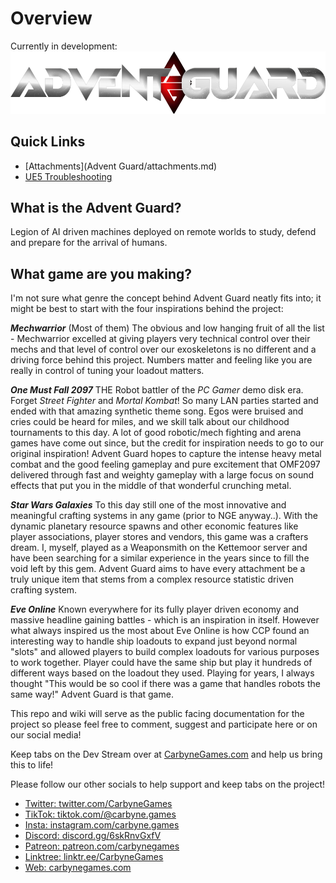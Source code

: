 # Overview
Currently in development: ![Advent Guard](assets/doc_images/full_logo_red.png)

## Quick Links
- [Attachments](Advent Guard/attachments.md)
- [UE5 Troubleshooting](troubleshooting/UE5.troubleshooting.md)

## What is the Advent Guard?
Legion of AI driven machines deployed on remote worlds to study, defend and prepare for the arrival of humans.

## What game are you making?

I'm not sure what genre the concept behind Advent Guard neatly fits into; it might be best to start with the four inspirations behind the project: 

***Mechwarrior*** (Most of them)
The obvious and low hanging fruit of all the list - Mechwarrior excelled at giving players very technical control over their mechs and that level of control over our exoskeletons is no different and a driving force behind this project. Numbers matter and feeling like you are really in control of tuning your loadout matters. 

***One Must Fall 2097***
THE Robot battler of the *PC Gamer* demo disk era. Forget *Street Fighter* and *Mortal Kombat*! So many LAN parties started and ended with that amazing synthetic theme song. Egos were bruised and cries could be heard for miles, and we skill talk about our childhood tournaments to this day. A lot of good robotic/mech fighting and arena games have come out since, but the credit for inspiration needs to go to our original inspiration! Advent Guard hopes to capture the intense heavy metal combat and the good feeling gameplay and pure excitement that OMF2097 delivered through fast and weighty gameplay with a large focus on sound effects that put you in the middle of that wonderful crunching metal.

***Star Wars Galaxies***
To this day still one of the most innovative and meaningful crafting systems in any game (prior to NGE anyway..). With the dynamic planetary resource spawns and other economic features like player associations, player stores and vendors, this game was a crafters dream. I, myself, played as a Weaponsmith on the Kettemoor server and have been searching for a similar experience in the years since to fill the void left by this gem. Advent Guard aims to have every attachment be a truly unique item that stems from a complex resource statistic driven crafting system.

***Eve Online***
Known everywhere for its fully player driven economy and massive headline gaining battles - which is an inspiration in itself. However what always inspired us the most about Eve Online is how CCP found an interesting way to handle ship loadouts to expand just beyond normal "slots" and allowed players to build complex loadouts for various purposes to work together. Player could have the same ship but play it hundreds of different ways based on the loadout they used. Playing for years, I always thought "This would be so cool if there was a game that handles robots the same way!" Advent Guard is that game.

This repo and wiki will serve as the public facing documentation for the project so please feel free to comment, suggest and participate here or on our social media!

Keep tabs on the Dev Stream over at [CarbyneGames.com](https://carbynegames.com) and help us bring this to life!

Please follow our other socials to help support and keep tabs on the project!
- [Twitter: twitter.com/CarbyneGames](https://twitter.com/CarbyneGames)
- [TikTok: tiktok.com/@carbyne.games](https://tiktok.com/@carbyne.games)
- [Insta: instagram.com/carbyne.games](https://instagram.com/carbyne.games)
- [Discord: discord.gg/6skRnvGxfV](https://discord.gg/6skRnvGxfV)
- [Patreon: patreon.com/carbynegames](https://patreon.com/carbynegames)
- [Linktree: linktr.ee/CarbyneGames](https://linktr.ee/CarbyneGames)
- [Web: carbynegames.com](https://carbynegames.com)